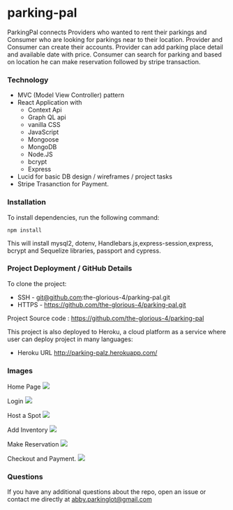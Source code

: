 # parking-pal

ParkingPal connects Providers who wanted to rent their parkings and Consumer who are looking for parkings near to their location.
Provider and Consumer can create their accounts. Provider can add parking place detail and available date with price. 
Consumer can search for parking and based on location he can make reservation followed by stripe transaction.


### Technology 
- MVC (Model View Controller) pattern 
- React Application with 
    - Context Api
    - Graph QL api
    - vanilla CSS
    - JavaScript
    - Mongoose
    - MongoDB
    - Node.JS
    - bcrypt
    - Express
- Lucid for basic DB design / wireframes / project tasks
- Stripe Trasanction for Payment. 


### Installation

To install dependencies, run the following command: 

```npm install```

This will install mysql2, dotenv, Handlebars.js,express-session,express, bcrypt and Sequelize libraries, passport and cypress.

### Project Deployment / GitHub Details

To clone the project:

- SSH - git@github.com:the-glorious-4/parking-pal.git
- HTTPS - https://github.com/the-glorious-4/parking-pal.git
 
Project Source code : https://github.com/the-glorious-4/parking-pal

This project is also deployed to Heroku, a cloud platform as a service where user can deploy project in many languages:
- Heroku URL  http://parking-palz.herokuapp.com/

### Images

Home Page
![](client/src/images/HomePage.png)


Login 
![](client/src/images/Dashboard.png)


Host a Spot
![](client/src/images/AddParkingPlace.png)



Add Inventory
![](client/src/images/AddInventory.png)



Make Reservation
![](client/src/images/Reservation.png)


Checkout and Payment.
![](client/src/images/stripeCheckout.png)


### Questions

If you have any additional questions about the repo, open an issue or contact me directly at abby.parkinglot@gmail.com
